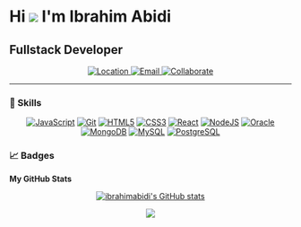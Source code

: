 # Hi ![](https://user-images.githubusercontent.com/18350557/176309783-0785949b-9127-417c-8b55-ab5a4333674e.gif) I'm Ibrahim Abidi

## Fullstack Developer

<p align="center">
  <a href="https://www.google.com/maps?q=Tunis,+Tunisia" target="_blank" rel="noreferrer">
    <img src="https://img.shields.io/badge/Location-Tunis%2C%20Tunisia-blue?style=for-the-badge&logo=google-maps&logoColor=white" alt="Location" />
  </a>
  <a href="mailto:ibrahimabidi08@gmail.com" target="_blank" rel="noreferrer">
    <img src="https://img.shields.io/badge/Email-ibrahimabidi08@gmail.com-red?style=for-the-badge&logo=gmail&logoColor=white" alt="Email" />
  </a>
  <a href="https://github.com/ibrahimabidi" target="_blank" rel="noreferrer">
    <img src="https://img.shields.io/badge/Collaborate-GitHub-yellowgreen?style=for-the-badge&logo=github&logoColor=black" alt="Collaborate" />
  </a>
</p>

---

### 🚀 Skills

<p align="center">
  <a href="https://developer.mozilla.org/en-US/docs/Web/JavaScript" target="_blank" rel="noreferrer"><img src="https://img.shields.io/badge/JavaScript-F7DF1C?style=for-the-badge&logo=javascript&logoColor=black" alt="JavaScript" /></a>
  <a href="https://git-scm.com/" target="_blank" rel="noreferrer"><img src="https://img.shields.io/badge/Git-F05032?style=for-the-badge&logo=git&logoColor=white" alt="Git" /></a>
  <a href="https://developer.mozilla.org/en-US/docs/Glossary/HTML5" target="_blank" rel="noreferrer"><img src="https://img.shields.io/badge/HTML5-E34F26?style=for-the-badge&logo=html5&logoColor=white" alt="HTML5" /></a>
  <a href="https://www.w3.org/TR/CSS/#css" target="_blank" rel="noreferrer"><img src="https://img.shields.io/badge/CSS3-1572B6?style=for-the-badge&logo=css3&logoColor=white" alt="CSS3" /></a>
  <a href="https://reactjs.org/" target="_blank" rel="noreferrer"><img src="https://img.shields.io/badge/React-61DAFB?style=for-the-badge&logo=react&logoColor=black" alt="React" /></a>
  <a href="https://nodejs.org/en/" target="_blank" rel="noreferrer"><img src="https://img.shields.io/badge/Node.js-339933?style=for-the-badge&logo=node.js&logoColor=white" alt="NodeJS" /></a>
  <a href="https://www.oracle.com/uk/index.html" target="_blank" rel="noreferrer"><img src="https://img.shields.io/badge/Oracle-F80000?style=for-the-badge&logo=oracle&logoColor=white" alt="Oracle" /></a>
  <a href="https://www.mongodb.com/" target="_blank" rel="noreferrer"><img src="https://img.shields.io/badge/MongoDB-47A248?style=for-the-badge&logo=mongodb&logoColor=white" alt="MongoDB" /></a>
  <a href="https://www.mysql.com/" target="_blank" rel="noreferrer"><img src="https://img.shields.io/badge/MySQL-4479A1?style=for-the-badge&logo=mysql&logoColor=white" alt="MySQL" /></a>
  <a href="https://www.postgresql.org/" target="_blank" rel="noreferrer"><img src="https://img.shields.io/badge/PostgreSQL-4169E1?style=for-the-badge&logo=postgresql&logoColor=white" alt="PostgreSQL" /></a>
</p>

### 📈 Badges

<b>My GitHub Stats</b>

<p align="center">
  <a href="http://www.github.com/ibrahimabidi">
    <img src="https://github-readme-stats.vercel.app/api?username=ibrahimabidi&show_icons=true&hide=&count_private=true&title_color=0891b2&text_color=ffffff&icon_color=0891b2&bg_color=1c1917&hide_border=true&show_icons=true" alt="ibrahimabidi's GitHub stats" />
  </a>
</p>

<p align="center">
  <a href="http://www.github.com/ibrahimabidi">
    <img src="https://github-readme-streak-stats.herokuapp.com/?user=ibrahimabidi&stroke=ffffff&background=1c1917&ring=0891b2&fire=0891b2&currStreakNum=ffffff&currStreakLabel=0891b2&sideNums=ffffff&sideLabels=ffffff&dates=ffffff&hide_border=true" />
  </a>
</p>
